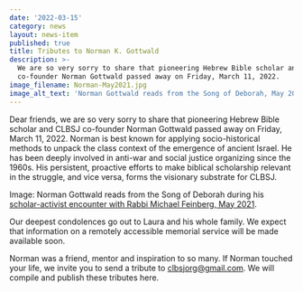 ```yaml
---
date: '2022-03-15'
category: news
layout: news-item
published: true
title: Tributes to Norman K. Gottwald
description: >-
  We are so very sorry to share that pioneering Hebrew Bible scholar and CLBSJ
  co-founder Norman Gottwald passed away on Friday, March 11, 2022.
image_filename: Norman-May2021.jpg
image_alt_text: 'Norman Gottwald reads from the Song of Deborah, May 2021'
---
```

Dear friends, we are so very sorry to share that pioneering Hebrew Bible scholar
and CLBSJ co-founder Norman Gottwald passed away on Friday, March 11, 2022.
Norman is best known for applying socio-historical methods to unpack the class
context of the emergence of ancient Israel. He has been deeply involved in anti-war
and social justice organizing since the 1960s. His persistent, proactive efforts
to make biblical scholarship relevant in the struggle, and vice versa, forms the
visionary substrate for CLBSJ.

Image: Norman Gottwald reads from the Song of Deborah during his [scholar-activist encounter with Rabbi Michael Feinberg, May 2021](https://clbsj.org/events/2021/05/20/scholar-activist-encounter-rabbi-michael-feinberg-and-dr-norman-gottwald/). 

Our deepest condolences go out to Laura and his whole family. We expect that
information on a remotely accessible memorial service will be made available soon.

Norman was a friend, mentor and inspiration to so many. If Norman touched your life, we invite you to send a tribute to clbsjorg@gmail.com. We will compile and publish these tributes here.
